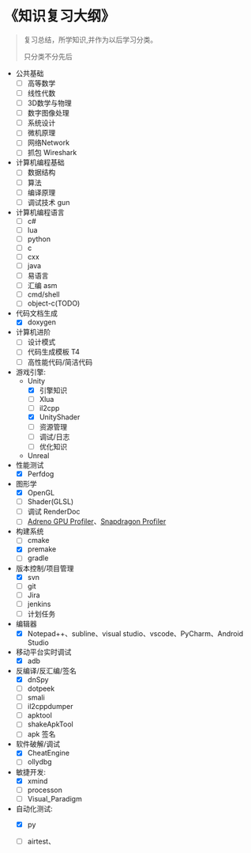 # 《知识复习大纲》

> 复习总结，所学知识,并作为以后学习分类。
>
> 只分类不分先后

- 公共基础
  * [ ] 高等数学
  * [ ] 线性代数
  * [ ] 3D数学与物理
  * [ ] 数字图像处理
  * [ ] 系统设计
  * [ ] 微机原理
  * [ ] 网络Network
  * [ ] 抓包 Wireshark
- 计算机编程基础
  - [ ] 数据结构
  - [ ] 算法
  - [ ] 编译原理
  - [ ] 调试技术 gun
- 计算机编程语言
  - [ ] c#
  - [ ] lua
  - [ ] python
  - [ ] c
  - [ ] cxx
  - [ ] java 
  - [ ] 易语言
  - [ ] 汇编 asm
  - [ ] cmd/shell
  - [ ] object-c(TODO)
- 代码文档生成
  - [x] doxygen
- 计算机进阶
  - [ ] 设计模式
  - [ ] 代码生成模板 T4
  - [ ] 高性能代码/简洁代码
- 游戏引擎: 
  - Unity
    - [x] 引擎知识
    - [ ] Xlua
    - [ ] il2cpp
    - [x] UnityShader
    - [ ] 资源管理
    - [ ] 调试/日志
    - [ ] 优化知识
  - Unreal
- 性能测试
  - [x] Perfdog
- 图形学
  - [x] OpenGL
  - [ ] Shader(GLSL)
  - [ ] 调试 RenderDoc
  - [ ] [Adreno GPU Profiler](https://developer.qualcomm.com/software/adreno-gpu-profiler)、[Snapdragon Profiler](https://developer.qualcomm.com/software/snapdragon-profiler)
- 构建系统
  - [ ] cmake
  - [x] premake
  - [ ] gradle
- 版本控制/项目管理
  - [x] svn
  - [ ] git
  - [ ] Jira
  - [ ] jenkins
  - [ ] 计划任务
- 编辑器
  - [x] Notepad++、subline、visual studio、vscode、PyCharm、Android Studio
- 移动平台实时调试
  - [x] adb
- 反编译/反汇编/签名
  - [x] dnSpy
  - [ ] dotpeek
  - [ ] smali
  - [ ] il2cppdumper
  - [ ] apktool
  - [ ] shakeApkTool
  - [ ] apk 签名
- 软件破解/调试
  - [x] CheatEngine
  - [ ] ollydbg
- 敏捷开发: 
  - [x] xmind
  - [ ] processon
  - [ ] Visual_Paradigm
- 自动化测试: 
  - [x] py
  - [ ] airtest、

